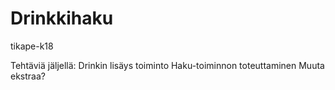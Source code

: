 # Drinkkihaku
tikape-k18

Tehtäviä jäljellä:
  Drinkin lisäys toiminto
  Haku-toiminnon toteuttaminen
  Muuta ekstraa?
  
